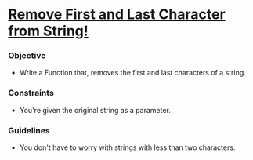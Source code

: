 # [Remove First and Last Character from String!](https://www.codewars.com/kata/56bc28ad5bdaeb48760009b0/python)

### Objective

- Write a Function that, removes the first and last characters of a string.

### Constraints

- You're given the original string as a parameter.
 
### Guidelines

- You don't have to worry with strings with less than two characters.